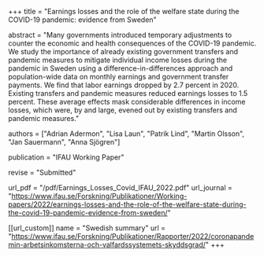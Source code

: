+++
title = "Earnings losses and the role of the welfare state during the COVID-19 pandemic: evidence from Sweden"

abstract = "Many governments introduced temporary adjustments to counter the economic and health
consequences of the COVID-19 pandemic. We study the importance of already existing government
transfers and pandemic measures to mitigate individual income losses during the pandemic in
Sweden using a difference-in-differences approach and population-wide data on monthly earnings
and government transfer payments. We find that labor earnings dropped by 2.7 percent in 2020.
Existing transfers and pandemic measures reduced earnings losses to 1.5 percent. These average
effects mask considerable differences in income losses, which were, by and large, evened out by
existing transfers and pandemic measures."

authors = ["Adrian Adermon", "Lisa Laun", "Patrik Lind", "Martin Olsson", "Jan Sauermann", "Anna Sjögren"]

publication = "IFAU Working Paper"

revise = "Submitted"

url_pdf = "/pdf/Earnings_Losses_Covid_IFAU_2022.pdf"
url_journal = "https://www.ifau.se/Forskning/Publikationer/Working-papers/2022/earnings-losses-and-the-role-of-the-welfare-state-during-the-covid-19-pandemic-evidence-from-sweden/"

[[url_custom]]
name = "Swedish summary"
url = "https://www.ifau.se/Forskning/Publikationer/Rapporter/2022/coronapandemin-arbetsinkomsterna-och-valfardssystemets-skyddsgrad/"
+++
